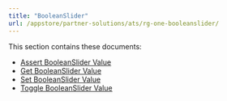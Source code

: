 ```yaml
---
title: "BooleanSlider"
url: /appstore/partner-solutions/ats/rg-one-booleanslider/
---
```


This section contains these documents:

* [Assert BooleanSlider Value](/appstore/partner-solutions/ats/rg-one-assert-booleanslider-value/)
* [Get BooleanSlider Value](/appstore/partner-solutions/ats/rg-one-get-booleanslider-value/)
* [Set BooleanSlider Value](/appstore/partner-solutions/ats/rg-one-set-booleanslider-value/)
* [Toggle BooleanSlider Value](/appstore/partner-solutions/ats/rg-one-toggle-booleanslider-value/)
